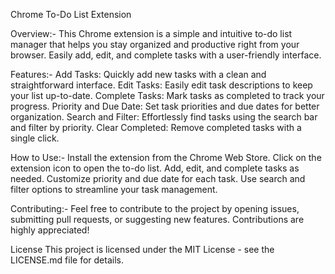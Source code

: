 Chrome To-Do List Extension


Overview:-
This Chrome extension is a simple and intuitive to-do list manager that helps you stay organized and productive right from your browser. Easily add, edit, and complete tasks with a user-friendly interface.

Features:-
Add Tasks: Quickly add new tasks with a clean and straightforward interface.
Edit Tasks: Easily edit task descriptions to keep your list up-to-date.
Complete Tasks: Mark tasks as completed to track your progress.
Priority and Due Date: Set task priorities and due dates for better organization.
Search and Filter: Effortlessly find tasks using the search bar and filter by priority.
Clear Completed: Remove completed tasks with a single click.


How to Use:-
Install the extension from the Chrome Web Store.
Click on the extension icon to open the to-do list.
Add, edit, and complete tasks as needed.
Customize priority and due date for each task.
Use search and filter options to streamline your task management.


Contributing:-
Feel free to contribute to the project by opening issues, submitting pull requests, or suggesting new features. Contributions are highly appreciated!

License
This project is licensed under the MIT License - see the LICENSE.md file for details.

